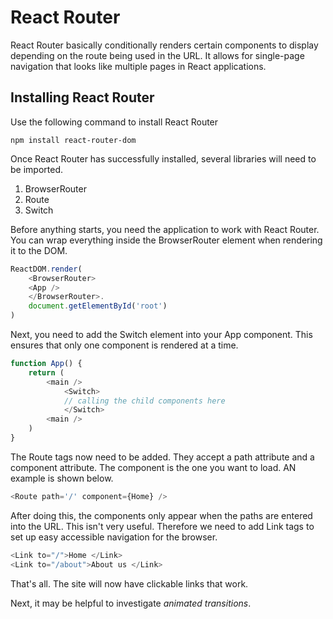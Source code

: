# React Router

React Router basically conditionally renders certain components to display depending on the route being used in the URL. It allows for single-page navigation that looks like multiple pages in React applications.

## Installing React Router

Use the following command to install React Router

```console
npm install react-router-dom
```

Once React Router has successfully installed, several libraries will need to be imported.

1. BrowserRouter
2. Route
3. Switch

Before anything starts, you need the application to work with React Router. You can wrap everything inside the BrowserRouter element when rendering it to the DOM.

```javascript
ReactDOM.render(
    <BrowserRouter>
    <App />
    </BrowserRouter>.
    document.getElementById('root')
)
```

Next, you need to add the Switch element into your App component. This ensures that only one component is rendered at a time.

```javascript
function App() {
    return (
        <main />
            <Switch>
            // calling the child components here
            </Switch>
        <main />
    )
}
```

The Route tags now need to be added. They accept a path attribute and a component attribute. The component is the one you want to load. AN example is shown below.

```javascript
<Route path='/' component={Home} />
```

After doing this, the components only appear when the paths are entered into the URL. This isn't very useful. Therefore we need to add Link tags to set up easy accessible navigation for the browser.

```javascript
<Link to="/">Home </Link>
<Link to="/about">About us </Link>
```

That's all. The site will now have clickable links that work.

Next, it may be helpful to investigate *animated transitions*.